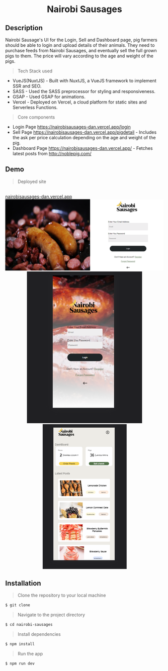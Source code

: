 <h1 align="center">Nairobi Sausages</h1>

<h2>Description</h2>

<p>Nairobi Sausage's UI for the Login, Sell and Dashboard page, pig farmers should be able to login and upload details of their animals. They need to purchase feeds from Nairobi Sausages, and eventually sell the full grown pigs to them. The price will vary according to the age and weight of the pigs.</p>

> Tech Stack used

- VueJS(NuxtJS) - Built with NuxtJS, a VueJS framework to implement SSR and SEO.
- SASS - Used the SASS preprocessor for styling and responsiveness.
- GSAP - Used GSAP for animations.
- Vercel - Deployed on Vercel, a cloud platform for static sites and Serverless Functions.

> Core components
- Login Page https://nairobisausages-dan.vercel.app/login
- Sell Page https://nairobisausages-dan.vercel.app/pigdetail - Includes the ask per price calculation depending on the age and weight of the pig.
- Dashboard Page https://nairobisausages-dan.vercel.app/ - Fetches latest posts from http://noblepig.com/
<h2>Demo</h2>

> Deployed site 
<br>
<a href="https://nairobisausages-dan.vercel.app">nairobisausages-dan.vercel.app</a>

<img src="./assets/Login%20Screenshot.png"/>
<div align="center">
<img src="./assets/Login%20Mobile.png"/>
<img src="./assets/home%20mobile.png"/>
</div>



<h2>Installation</h2>

> Clone the repository to your local machine

```sh
$ git clone
```

> Navigate to the project directory

```sh
$ cd nairobi-sausages
```

> Install dependencies

```sh
$ npm install
```

> Run the app

```sh
$ npm run dev
```

